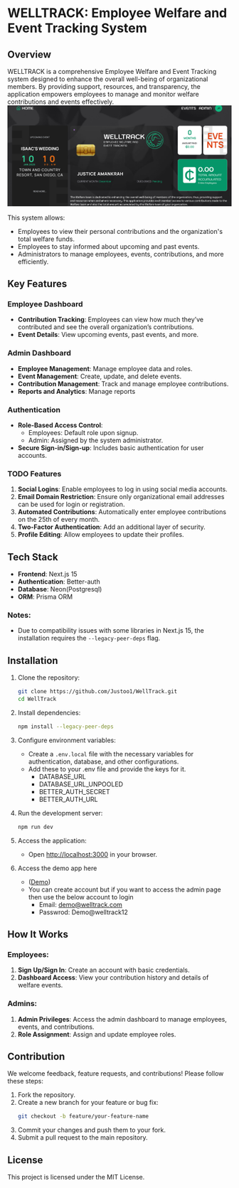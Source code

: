 # WELLTRACK: Employee Welfare and Event Tracking System

## Overview
WELLTRACK is a comprehensive Employee Welfare and Event Tracking system designed to enhance the overall well-being of organizational members. By providing support, resources, and transparency, the application empowers employees to manage and monitor welfare contributions and events effectively.
![alt text](image.png)

This system allows:
- Employees to view their personal contributions and the organization's total welfare funds.
- Employees to stay informed about upcoming and past events.
- Administrators to manage employees, events, contributions, and more efficiently.

## Key Features
### Employee Dashboard
- **Contribution Tracking**: Employees can view how much they’ve contributed and see the overall organization’s contributions.
- **Event Details**: View upcoming events, past events, and more.

### Admin Dashboard
- **Employee Management**: Manage employee data and roles.
- **Event Management**: Create, update, and delete events.
- **Contribution Management**: Track and manage employee contributions.
- **Reports and Analytics**: Manage reports

### Authentication
- **Role-Based Access Control**:
  - Employees: Default role upon signup.
  - Admin: Assigned by the system administrator.
- **Secure Sign-in/Sign-up**: Includes basic authentication for user accounts.

### TODO Features
1. **Social Logins**: Enable employees to log in using social media accounts.
2. **Email Domain Restriction**: Ensure only organizational email addresses can be used for login or registration.
3. **Automated Contributions**: Automatically enter employee contributions on the 25th of every month.
4. **Two-Factor Authentication**: Add an additional layer of security.
5. **Profile Editing**: Allow employees to update their profiles.

## Tech Stack
- **Frontend**: Next.js 15
- **Authentication**: Better-auth
- **Database**: Neon(Postgresql)
- **ORM**: Prisma ORM

### Notes:
- Due to compatibility issues with some libraries in Next.js 15, the installation requires the `--legacy-peer-deps` flag.

## Installation
1. Clone the repository:
   ```bash
   git clone https://github.com/Justoo1/WellTrack.git
   cd WellTrack
   ```
2. Install dependencies:
   ```bash
   npm install --legacy-peer-deps
   ```
3. Configure environment variables:
   - Create a `.env.local` file with the necessary variables for authentication, database, and other configurations.
   - Add these to your .env file and provide the keys for it.
        - DATABASE_URL
        - DATABASE_URL_UNPOOLED
        - BETTER_AUTH_SECRET
        - BETTER_AUTH_URL

4. Run the development server:
   ```bash
   npm run dev
   ```
5. Access the application:
   - Open [http://localhost:3000](http://localhost:3000) in your browser.

6. Access the demo app here 
   - ([Demo](https://welltrack.vercel.app/))
   - You can create account but if you want to access the admin page then use the below account to login
      - Email: demo@welltrack.com
      - Passwrod: Demo@welltrack12

## How It Works
### Employees:
1. **Sign Up/Sign In**: Create an account with basic credentials.
2. **Dashboard Access**: View your contribution history and details of welfare events.

### Admins:
1. **Admin Privileges**: Access the admin dashboard to manage employees, events, and contributions.
2. **Role Assignment**: Assign and update employee roles.

## Contribution
We welcome feedback, feature requests, and contributions! Please follow these steps:
1. Fork the repository.
2. Create a new branch for your feature or bug fix:
   ```bash
   git checkout -b feature/your-feature-name
   ```
3. Commit your changes and push them to your fork.
4. Submit a pull request to the main repository.

## License
This project is licensed under the MIT License.
